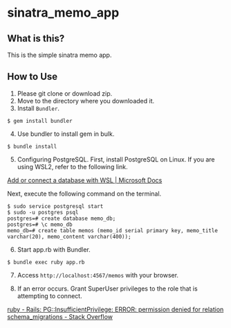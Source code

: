 # sinatra_memo_app

## What is this?
This is the simple sinatra memo app.

## How to Use
1. Please git clone or download zip.
2. Move to the directory where you downloaded it.
3. Install `Bundler`.
```
$ gem install bundler
```
4. Use bundler to install gem in bulk.
```
$ bundle install
```
5. Configuring PostgreSQL.
First, install PostgreSQL on Linux. If you are using WSL2, refer to the following link.

[Add or connect a database with WSL | Microsoft Docs](https://docs.microsoft.com/en-us/windows/wsl/tutorials/wsl-database)

Next, execute the following command on the terminal.
```
$ sudo service postgresql start
$ sudo -u postgres psql
postgres=# create database memo_db;
postgres=# \c memo_db
memo_db=# create table memos (memo_id serial primary key, memo_title varchar(20), memo_content varchar(400));
```
6. Start app.rb with Bundler.
```
$ bundle exec ruby app.rb
```
7. Access `http://localhost:4567/memos` with your browser.

8. If an error occurs.
Grant SuperUser privileges to the role that is attempting to connect.

[ruby - Rails: PG::InsufficientPrivilege: ERROR: permission denied for relation schema_migrations - Stack Overflow](https://stackoverflow.com/questions/38271376/rails-pginsufficientprivilege-error-permission-denied-for-relation-schema-m)
